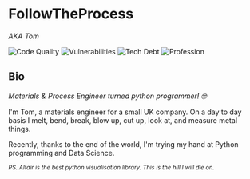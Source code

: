 # FollowTheProcess

*AKA Tom*

![Code Quality](https://img.shields.io/badge/code%20quality-He%20tries%20his%20best-brightgreen)
![Vulnerabilities](https://img.shields.io/badge/vulernabilities-spiders%20and%20javascript-red)
![Tech Debt](https://img.shields.io/badge/tech%20debt-university-orange)
![Profession](https://img.shields.io/badge/profession-materials%20science-blue)

## Bio

*Materials & Process Engineer turned python programmer! :nerd_face:*

I'm Tom, a materials engineer for a small UK company. On a day to day basis I melt, bend, break, blow up, cut up, look at, and measure metal things.

Recently, thanks to the end of the world, I'm trying my hand at Python programming and Data Science.

<p><small><i> PS. Altair is the best python visualisation library. This is the hill I will die on.</i></small></p><small></small>
